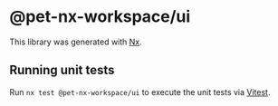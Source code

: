 # @pet-nx-workspace/ui

This library was generated with [Nx](https://nx.dev).

## Running unit tests

Run `nx test @pet-nx-workspace/ui` to execute the unit tests via [Vitest](https://vitest.dev/).
